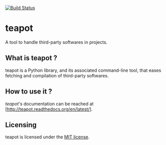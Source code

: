 [![Build Status](https://secure.travis-ci.org/freelan-developers/teapot.png)](https://secure.travis-ci.org/freelan-developers/teapot)

teapot
=========

A tool to handle third-party softwares in projects.

What is teapot ?
-------------------

teapot is a Python library, and its associated command-line tool, that eases fetching and compilation of third-party softwares.

How to use it ?
---------------

*teapot*'s documentation can be reached at [http://teapot.readthedocs.org/en/latest/].

Licensing
---------

teapot is licensed under the [MIT license](http://opensource.org/licenses/MIT).
